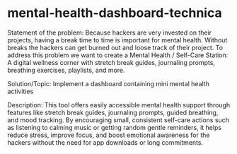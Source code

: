# mental-health-dashboard-technica

Statement of the problem: Because hackers are very invested on their projects, having a break time to time is important for mental health. Without breaks the hackers can get burned out and loose track of their project. To address this problem we want to create a Mental Health / Self-Care Station: A digital wellness corner with stretch break guides, journaling prompts, breathing exercises, playlists, and more.

Solution/Topic: Implement a dashboard containing mini mental health activities

Description: This tool offers easily accessible mental health support through features like stretch break guides, journaling prompts, guided breathing, and mood tracking. By encouraging small, consistent self-care actions such as listening to calming music or getting random gentle reminders, it helps reduce stress, improve focus, and boost emotional awareness for the hackers without the need for app downloads or long commitments.